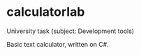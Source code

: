 # calculatorlab
University task (subject: Development tools)

Basic text calculator, written on C#.
